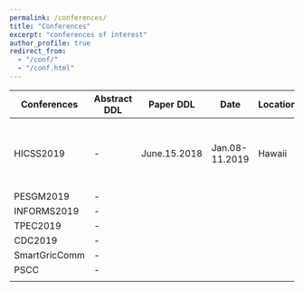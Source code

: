 ```yaml
---
permalink: /conferences/
title: "Conferences"
excerpt: "conferences of interest"
author_profile: true
redirect_from: 
  - "/conf/"
  - "/conf.html"
---
```


| Conferences   | Abstract DDL | Paper DDL | Date | Location | Full Name (link) | Status |
|---------------|--------------|-----------|------|----------|------------------|--------|
| HICSS2019     |      -       | June.15.2018 | Jan.08-11.2019 | Hawaii | [Hawaii International Conference on System Sciences (HICSS)](http://hicss.hawaii.edu/tracks-and-minitracks/authors/) | r-LAPB (accepted)  |
| PESGM2019     |      -       |           |      |          |                  |        |
| INFORMS2019   |      -       |           |      |          |                  |        |
| TPEC2019      |      -       |           |      |          |                  |        |
| CDC2019       |      -       |           |      |          |                  |        |
| SmartGricComm |      -       |           |      |          |                  |        |
| PSCC          |      -       |           |      |          |                  |        |
|               |              |           |      |          |                  |        |